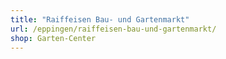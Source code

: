 ```yaml
---
title: "Raiffeisen Bau- und Gartenmarkt"
url: /eppingen/raiffeisen-bau-und-gartenmarkt/
shop: Garten-Center
---
```

